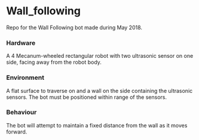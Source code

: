 # Wall_following
Repo for the Wall Following bot made during May 2018.

### Hardware
A 4 Mecanum-wheeled rectangular robot with two ultrasonic sensor on one side, facing away from the robot body.

### Environment
A flat surface to traverse on and a wall on the side containing the ultrasonic sensors. The bot must be positioned within range of the sensors.

### Behaviour
The bot will attempt to maintain a fixed distance from the wall as it moves forward.
